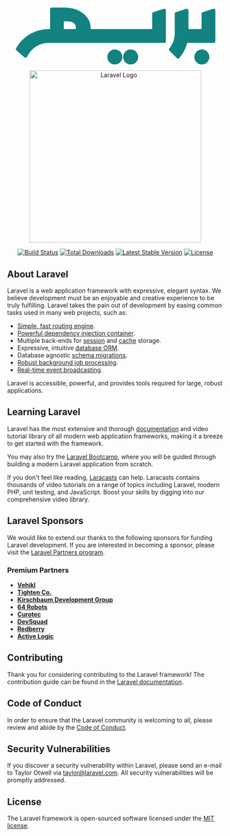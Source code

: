<p align="center">
<svg xmlns="http://www.w3.org/2000/svg" xmlns:xlink="http://www.w3.org/1999/xlink" version="1.1" width="348.753pt"
    height="99.1913pt" viewBox="0 0 348.753 99.1913">
    <defs>
        <clipPath id="clip_1">
            <path transform="matrix(1,0,0,-1,0,99.1913)" d="M0 99.191H348.753V0H0Z" />
        </clipPath>
    </defs>
    <g id="layer_1" data-name="Layer">
    </g>
    <g id="layer_1" data-name="Layer">
        <g clip-path="url(#clip_1)">
            <path transform="matrix(1,0,0,-1,105.0429,37.5598)"
                    d="M0 0H-21.11V13.59H-19.01C-10.99 13.59 0 13.59 0 2.1ZM154.34 35.54C153.91 35.54 153.47 35.46 153.02 35.32L134.91 29.31C133.93 28.97 133.34 28.18 133.34 27.17V0H25.85V2.1C25.85 12.04 21.07 21.13 12.4 27.69 4.1 33.96-7.34 37.56-19.01 37.56H-42.39C-44.05 37.56-45.08 36.53-45.08 34.87V0H-47.18C-71.17 0-92.68-12.63-104.7-33.78-105.3-34.78-105.1-35.82-104.2-36.61L-90.3-48.92C-89.59-49.54-88.84-49.87-88.08-49.87-86.79-49.87-85.55-48.91-84.74-47.3-77.6-32.91-63.21-23.98-47.18-23.98H154.62C156.28-23.98 157.311-22.94 157.311-21.28V32.24C157.311 34.21 156.12 35.54 154.34 35.54"
                    fill="#128381" />
            <path transform="matrix(1,0,0,-1,348.7529,5.3199999)"
                    d="M0 0V-53.52C0-55.18-1.03-56.22-2.69-56.22H-49.07L-49.5-57.75C-52.09-66.95-56.71-75.39-63.25-82.86-63.77-83.45-64.41-83.77-65.11-83.77-65.81-83.77-66.53-83.44-67.12-82.84L-80.27-69.69C-81.729-68.24-80.93-66.77-80.3-66.01-74.17-58.33-70.92-49.18-70.92-39.53V-5.07C-70.92-4.06-70.34-3.27-69.36-2.93L-51.25 3.08C-50.8 3.22-50.35 3.3-49.93 3.3-48.15 3.3-46.95 1.97-46.95 0V-32.24H-23.97V-5.07C-23.97-4.06-23.39-3.27-22.4-2.93L-4.29 3.08C-3.84 3.22-3.4 3.3-2.979 3.3-1.19 3.3 0 1.97 0 0"
                    fill="#128381" />
            <path transform="matrix(1,0,0,-1,338.332,86.0544)"
                    d="M0 0C0-7.258-5.878-13.137-13.137-13.137-20.395-13.137-26.273-7.258-26.273 0-26.273 7.249-20.395 13.127-13.137 13.127-5.878 13.127 0 7.249 0 0"
                    fill="#128381" />
            <path transform="matrix(1,0,0,-1,213.8974,86.0544)"
                    d="M0 0C0-7.258-5.879-13.137-13.137-13.137-20.395-13.137-26.273-7.258-26.273 0-26.273 7.249-20.395 13.127-13.137 13.127-5.879 13.127 0 7.249 0 0"
                    fill="#128381" />
            <path transform="matrix(1,0,0,-1,186.245,86.0544)"
                    d="M0 0C0-7.258-5.878-13.137-13.137-13.137-20.395-13.137-26.273-7.258-26.273 0-26.273 7.249-20.395 13.127-13.137 13.127-5.878 13.127 0 7.249 0 0"
                    fill="#128381" />
        </g>
    </g>
</svg>
</p>

<p align="center"><a href="https://laravel.com" target="_blank"><img src="https://raw.githubusercontent.com/laravel/art/master/logo-lockup/5%20SVG/2%20CMYK/1%20Full%20Color/laravel-logolockup-cmyk-red.svg" width="400" alt="Laravel Logo"></a></p>

<p align="center">
<a href="https://github.com/laravel/framework/actions"><img src="https://github.com/laravel/framework/workflows/tests/badge.svg" alt="Build Status"></a>
<a href="https://packagist.org/packages/laravel/framework"><img src="https://img.shields.io/packagist/dt/laravel/framework" alt="Total Downloads"></a>
<a href="https://packagist.org/packages/laravel/framework"><img src="https://img.shields.io/packagist/v/laravel/framework" alt="Latest Stable Version"></a>
<a href="https://packagist.org/packages/laravel/framework"><img src="https://img.shields.io/packagist/l/laravel/framework" alt="License"></a>
</p>

## About Laravel

Laravel is a web application framework with expressive, elegant syntax. We believe development must be an enjoyable and creative experience to be truly fulfilling. Laravel takes the pain out of development by easing common tasks used in many web projects, such as:

- [Simple, fast routing engine](https://laravel.com/docs/routing).
- [Powerful dependency injection container](https://laravel.com/docs/container).
- Multiple back-ends for [session](https://laravel.com/docs/session) and [cache](https://laravel.com/docs/cache) storage.
- Expressive, intuitive [database ORM](https://laravel.com/docs/eloquent).
- Database agnostic [schema migrations](https://laravel.com/docs/migrations).
- [Robust background job processing](https://laravel.com/docs/queues).
- [Real-time event broadcasting](https://laravel.com/docs/broadcasting).

Laravel is accessible, powerful, and provides tools required for large, robust applications.

## Learning Laravel

Laravel has the most extensive and thorough [documentation](https://laravel.com/docs) and video tutorial library of all modern web application frameworks, making it a breeze to get started with the framework.

You may also try the [Laravel Bootcamp](https://bootcamp.laravel.com), where you will be guided through building a modern Laravel application from scratch.

If you don't feel like reading, [Laracasts](https://laracasts.com) can help. Laracasts contains thousands of video tutorials on a range of topics including Laravel, modern PHP, unit testing, and JavaScript. Boost your skills by digging into our comprehensive video library.

## Laravel Sponsors

We would like to extend our thanks to the following sponsors for funding Laravel development. If you are interested in becoming a sponsor, please visit the [Laravel Partners program](https://partners.laravel.com).

### Premium Partners

- **[Vehikl](https://vehikl.com)**
- **[Tighten Co.](https://tighten.co)**
- **[Kirschbaum Development Group](https://kirschbaumdevelopment.com)**
- **[64 Robots](https://64robots.com)**
- **[Curotec](https://www.curotec.com/services/technologies/laravel)**
- **[DevSquad](https://devsquad.com/hire-laravel-developers)**
- **[Redberry](https://redberry.international/laravel-development)**
- **[Active Logic](https://activelogic.com)**

## Contributing

Thank you for considering contributing to the Laravel framework! The contribution guide can be found in the [Laravel documentation](https://laravel.com/docs/contributions).

## Code of Conduct

In order to ensure that the Laravel community is welcoming to all, please review and abide by the [Code of Conduct](https://laravel.com/docs/contributions#code-of-conduct).

## Security Vulnerabilities

If you discover a security vulnerability within Laravel, please send an e-mail to Taylor Otwell via [taylor@laravel.com](mailto:taylor@laravel.com). All security vulnerabilities will be promptly addressed.

## License

The Laravel framework is open-sourced software licensed under the [MIT license](https://opensource.org/licenses/MIT).
